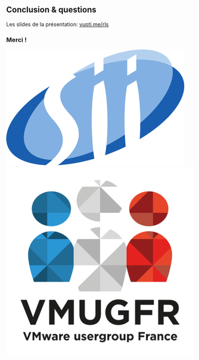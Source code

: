 ## Conclusion & questions
<!-- .slide: style="text-align:center;" data-state="nologo-slide" -->

Les slides de la présentation: 
[vupti.me/rls](https://vupti.me/rls)<!-- .element style="font-size:1.2em;" -->

### Merci !

![Sponsors SII](./revealjs/images/logo-sii.svg)<!-- .element style="width:20%;" -->
![Sponsors VMUG](./images/vmugfr.png)<!-- .element style="width:20%;" -->
<!-- .slide: style="text-align: center;" -->